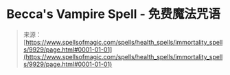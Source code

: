 <!--yml

category: 未分类

date: 2024-06-12 18:46:22

-->

# Becca's Vampire Spell - 免费魔法咒语

> 来源：[https://www.spellsofmagic.com/spells/health_spells/immortality_spells/9929/page.html#0001-01-01](https://www.spellsofmagic.com/spells/health_spells/immortality_spells/9929/page.html#0001-01-01)
